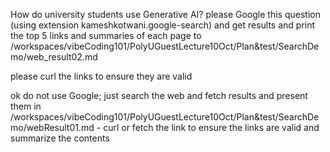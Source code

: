How do university students use Generative AI? 
please Google this question (using extension kameshkotwani.google-search) and get results and print the top 5 links and summaries of each page to /workspaces/vibeCoding101/PolyUGuestLecture10Oct/Plan&test/SearchDemo/web_result02.md


please curl the links to ensure they are valid

ok do not use Google; just search the web and fetch results and present them in /workspaces/vibeCoding101/PolyUGuestLecture10Oct/Plan&test/SearchDemo/webResult01.md - curl or fetch the link to ensure the links are valid and summarize the contents